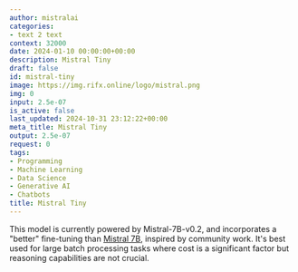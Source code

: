 ```yaml
---
author: mistralai
categories:
- text 2 text
context: 32000
date: 2024-01-10 00:00:00+00:00
description: Mistral Tiny
draft: false
id: mistral-tiny
image: https://img.rifx.online/logo/mistral.png
img: 0
input: 2.5e-07
is_active: false
last_updated: 2024-10-31 23:12:22+00:00
meta_title: Mistral Tiny
output: 2.5e-07
request: 0
tags:
- Programming
- Machine Learning
- Data Science
- Generative AI
- Chatbots
title: Mistral Tiny
---
```
















This model is currently powered by Mistral-7B-v0.2, and incorporates a "better" fine-tuning than [Mistral 7B](/mistralai/mistral-7b-instruct-v0.1), inspired by community work. It's best used for large batch processing tasks where cost is a significant factor but reasoning capabilities are not crucial.

